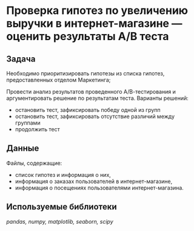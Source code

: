 # Проверка гипотез по увеличению выручки в интернет-магазине — оценить результаты A/B теста
## Задача
Необходимо приоритизировать гипотезы из списка гипотез, предоставленных отделом Маркетинга;

Провести анализ результатов проведенного А/В-тестирования и аргументировать решение по результатам теста. Варианты решений:
- остановить тест, зафиксировать победу одной из групп
- остановить тест, зафиксировать отсутствие различий между группами
- продолжить тест
## Данные
Файлы, содержащие:
- список гипотез и информация о них,
- информация о заказах пользователей в интернет-магазине,
- информация о посещениях пользователями интернет-магазина.
## Используемые библиотеки
*pandas, numpy, matplotlib, seaborn, scipy*
